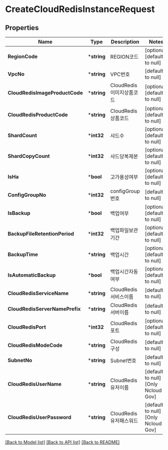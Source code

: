 # CreateCloudRedisInstanceRequest

## Properties
Name | Type        | Description | Notes
------------ |-------------| ------------- | -------------
**RegionCode** | ***string** | REGION코드 | [optional] [default to null]
**VpcNo** | ***string** | VPC번호 | [default to null]
**CloudRedisImageProductCode** | ***string** | CloudRedis이미지상품코드 | [optional] [default to null]
**CloudRedisProductCode** | ***string** | CloudRedis상품코드 | [optional] [default to null]
**ShardCount** | ***int32**  | 샤드수 | [optional] [default to null]
**ShardCopyCount** | ***int32**  | 샤드당복제본 | [optional] [default to null]
**IsHa** | ***bool**   | 고가용성여부 | [optional] [default to null]
**ConfigGroupNo** | ***int32**  | configGroup번호 | [default to null]
**IsBackup** | ***bool**   | 백업여부 | [optional] [default to null]
**BackupFileRetentionPeriod** | ***int32**  | 백업파일보관기간 | [optional] [default to null]
**BackupTime** | ***string** | 백업시간 | [optional] [default to null]
**IsAutomaticBackup** | ***bool**   | 백업시간자동여부 | [optional] [default to null]
**CloudRedisServiceName** | ***string** | CloudRedis서비스이름 | [default to null]
**CloudRedisServerNamePrefix** | ***string** | CloudRedis서버이름 | [default to null]
**CloudRedisPort** | ***int32**  | CloudRedis포트 | [optional] [default to null]
**CloudRedisModeCode** | ***string** | CloudRedis구성 | [default to null]
**SubnetNo** | ***string** | Subnet번호 | [default to null]
**CloudRedisUserName** | ***string** | CloudRedis유저이름 | [default to null] [Only Ncloud Gov]
**CloudRedisUserPassword** | ***string** | CloudRedis유저패스워드 | [default to null] [Only Ncloud Gov] 
[[Back to Model list]](../README.md#documentation-for-models) [[Back to API list]](../README.md#documentation-for-api-endpoints) [[Back to README]](../README.md)



